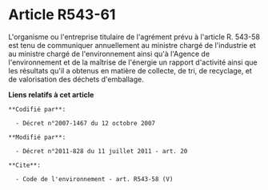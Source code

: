 # Article R543-61

L'organisme ou l'entreprise titulaire de l'agrément prévu à l'article R. 543-58 est tenu de communiquer annuellement au
ministre chargé de l'industrie et au ministre chargé de l'environnement ainsi qu'à l'Agence de l'environnement et de la
maîtrise de l'énergie un rapport d'activité ainsi que les résultats qu'il a obtenus en matière de collecte, de tri, de
recyclage, et de valorisation des déchets d'emballage.

**Liens relatifs à cet article**

	**Codifié par**:

	  - Décret n°2007-1467 du 12 octobre 2007

	**Modifié par**:

	  - Décret n°2011-828 du 11 juillet 2011 - art. 20

	**Cite**:

	  - Code de l'environnement - art. R543-58 (V)
